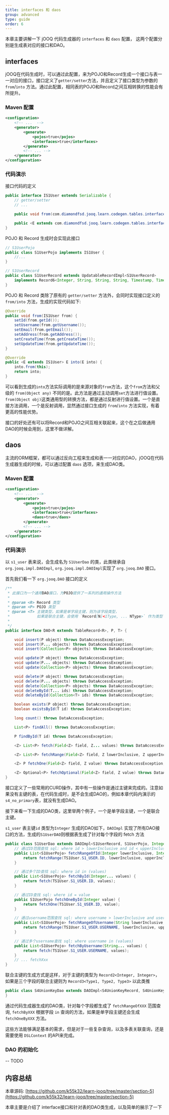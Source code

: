 ```yaml
---
title: interfaces 和 daos
group: advanced
type: guide
order: 6
---
```


本章主要讲解一下 jOOQ 代码生成器的 `interfaces` 和 `daos` 配置， 这两个配置分别是生成表对应的接口和DAO。

## interfaces
jOOQ在代码生成时，可以通过此配置，来为POJO和Record生成一个接口与表一一对应的接口，接口定义了`getter/setter`方法，并且定义了接口类型为参数的 `from`/`into` 方法。通过此配置，相同表的POJO和Record之间互相转换的性能会有所提升。

### Maven 配置
```xml
<configuration>
    <!-- ...  -->
    <generator>
        <generate>
            <pojos>true</pojos>
            <interfaces>true</interfaces>
        </generate>
        <!-- ... -->
    </generator>
</configuration>
```

### 代码演示
接口代码的定义
```java
public interface IS1User extends Serializable {
    // getter/setter
    // ...

    public void from(com.diamondfsd.jooq.learn.codegen.tables.interfaces.IS1User from);

    public <E extends com.diamondfsd.jooq.learn.codegen.tables.interfaces.IS1User> E into(E into);
}
```
POJO 和 Record 生成时会实现此接口
```java
// S1UserPojo
public class S1UserPojo implements IS1User {
    //...
}

// S1UserRecord
public class S1UserRecord extends UpdatableRecordImpl<S1UserRecord> 
    implements Record6<Integer, String, String, String, Timestamp, Timestamp>, IS1User { 
}
```

POJO 和 Record 类除了原有的 `getter/setter` 方法外，会同时实现接口定义的 `from/into` 方法，生成的实现代码如下:
```java
@Override
public void from(IS1User from) {
    setId(from.getId());
    setUsername(from.getUsername());
    setEmail(from.getEmail());
    setAddress(from.getAddress());
    setCreateTime(from.getCreateTime());
    setUpdateTime(from.getUpdateTime());
}

@Override
public <E extends IS1User> E into(E into) {
    into.from(this);
    return into;
}
```

可以看到生成的`into`方法实际调用的是来源对象的`from`方法，这个`from`方法和父级的 `from(Object any)` 不同的是。此方法是通过主动调用`set`方法进行值设置。`from(Object obj)`这类通用型的转换方法，都是通过反射进行值设置。一个是直接方法调用，一个是反射调用，显然通过接口生成的 `from`/`into` 方法实现，有着更高的性能优势。

接口的好处还有可以将Record和POJO之间互相关联起来，这个在之后做通用DAO的时候会用到，这里不做详解。


## daos

主流的ORM框架，都可以通过反向工程来生成和表一一对应的DAO，jOOQ在代码生成器生成的时候，可以通过配置 `daos` 选项，来生成DAO类。

### Maven 配置
```xml
<configuration>
    <!-- ...  -->
    <generator>
        <generate>
            <pojos>true</pojos>
            <interfaces>true</interfaces>
            <daos>true</daos>
        </generate>
        <!-- ... -->
    </generator>
</configuration>
```

### 代码演示
以 `s1_user` 表来说，会生成名为 `S1UserDao` 的类，此类继承自 `org.jooq.impl.DAOImpl`, `org.jooq.impl.DAOImpl`实现了 `org.jooq.DAO` 接口。

首先我们看一下 `org.jooq.DAO` 接口的定义
```java
/**
 * 此接口为一个通用DAO接口，为POJO提供了一系列的通用操作方法
 *
 * @param <R> Record 类型
 * @param <P> POJO 类型
 * @param <T> 主键类型，如果是单字段主键，则为该字段类型，
 *            如果是联合主键，会使用 `Record[N]<1Type, ... NType>` 作为类型
 *            
 */
public interface DAO<R extends TableRecord<R>, P, T> { 

    void insert(P object) throws DataAccessException;
    void insert(P... objects) throws DataAccessException;
    void insert(Collection<P> objects) throws DataAccessException;

    void update(P object) throws DataAccessException;
    void update(P... objects) throws DataAccessException;
    void update(Collection<P> objects) throws DataAccessException;

    void delete(P object) throws DataAccessException;
    void delete(P... objects) throws DataAccessException;
    void delete(Collection<P> objects) throws DataAccessException;
    void deleteById(T... ids) throws DataAccessException;
    void deleteById(Collection<T> ids) throws DataAccessException;

    boolean exists(P object) throws DataAccessException;
    boolean existsById(T id) throws DataAccessException;

    long count() throws DataAccessException;

    List<P> findAll() throws DataAccessException;

    P findById(T id) throws DataAccessException;

    <Z> List<P> fetch(Field<Z> field, Z... values) throws DataAccessException;

    <Z> List<P> fetchRange(Field<Z> field, Z lowerInclusive, Z upperInclusive) throws DataAccessException;

    <Z> P fetchOne(Field<Z> field, Z value) throws DataAccessException;

    <Z> Optional<P> fetchOptional(Field<Z> field, Z value) throws DataAccessException;
}
```

接口定义了一些常用的CURD操作，其中有一些操作是通过主键来完成的。注意如果没有主键的表，在代码生成时，是不会生成DAO的，例如本章代码内演示的 `s4_no_primary`表，就没有生成DAO。

接下来看一下生成的DAO类，这里举两个例子，一个是单字段主键，一个是联合主键。

`s1_user` 表主键`id` 类型为`Integer` 生成的DAO如下，`DAOImpl` 实现了所有DAO接口的方法，生成的`S1UserDAO`则根据表生成了针对每个字段的 fetch 方法
```java
public class S1UserDao extends DAOImpl<S1UserRecord, S1UserPojo, Integer> {
    // 通过ID范围查找 sql: where id > lowerInclusive and id < upperInclusive
    public List<S1UserPojo> fetchRangeOfId(Integer lowerInclusive, Integer upperInclusive) {
        return fetchRange(TS1User.S1_USER.ID, lowerInclusive, upperInclusive);
    }

    // 通过多个ID查找 sql: where id in (values)
    public List<S1UserPojo> fetchById(Integer... values) {
        return fetch(TS1User.S1_USER.ID, values);
    }

    // 通过ID查找 sql: where id = value
    public S1UserPojo fetchOneById(Integer value) {
        return fetchOne(TS1User.S1_USER.ID, value);
    }

    // 通过username范围查找 sql: where username > lowerInclusive and username < upperInclusive
    public List<S1UserPojo> fetchRangeOfUsername(String lowerInclusive, String upperInclusive) {
        return fetchRange(TS1User.S1_USER.USERNAME, lowerInclusive, upperInclusive);
    }

    // 通过多个username查找 sql: where username in (values)
    public List<S1UserPojo> fetchByUsername(String... values) {
        return fetch(TS1User.S1_USER.USERNAME, values);
    }
    // ... fetchXxx
}
```

联合主键的生成方式是这样，对于主键的类型为 `Record2<Integer, Integer>`，如果是三个字段的联合主键则为 `Record3<Type1, Type2, Type3>` 以此类推

```java
public class S4UnionKeyDao extends DAOImpl<S4UnionKeyRecord, S4UnionKeyPojo, Record2<Integer, Integer>> {
}
```

通过代码生成器生成的DAO类，针对每个字段都生成了 `fetchRangeOfXXX` 范围查询, `fetchByXXX` 根据字段 `in` 查询的方法，如果是单字段主键还会生成 `fetchOneByXXX` 方法。

这些方法能够满足基本的需求，但是对于一些复杂查询，以及多表关联查询，还是需要使用 `DSLContext` 的API来完成。

### DAO 的初始化
-- TODO

## 内容总结
本章源码: [https://github.com/k55k32/learn-jooq/tree/master/section-5](https://github.com/k55k32/learn-jooq/tree/master/section-5)

本章主要是介绍了 interface接口和针对表的DAO类生成，以及简单的展示了一下